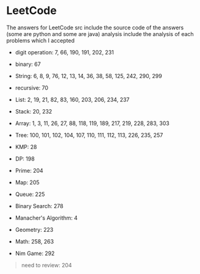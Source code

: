 # LeetCode
The answers for LeetCode
src include the source code of the answers (some are python and some are java)
analysis include the analysis of each problems which I accepted

 - digit operation: 7, 66, 190, 191, 202, 231
 - binary: 67
 - String: 6, 8, 9, 76, 12, 13, 14, 36, 38, 58, 125, 242, 290, 299
 - recursive: 70
 
 - List: 2, 19, 21, 82, 83, 160, 203, 206, 234, 237
 - Stack: 20, 232
 - Array: 1, 3, 11, 26, 27, 88, 118, 119, 189, 217, 219, 228, 283, 303
 - Tree: 100, 101, 102, 104, 107, 110, 111, 112, 113, 226, 235, 257
 
 - KMP: 28
 - DP: 198
 - Prime: 204
 - Map: 205
 - Queue: 225
 - Binary Search: 278
 - Manacher's Algorithm: 4
 
 - Geometry: 223
 - Math: 258, 263
 - Nim Game: 292
 
 
 > need to review: 204
